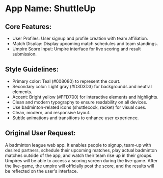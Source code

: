# **App Name**: ShuttleUp

## Core Features:

- User Profiles: User signup and profile creation with team affiliation.
- Match Display: Display upcoming match schedules and team standings.
- Umpire Score Input: Umpire interface for live scoring and result submission.

## Style Guidelines:

- Primary color: Teal (#008080) to represent the court.
- Secondary color: Light gray (#D3D3D3) for backgrounds and neutral elements.
- Accent: Bright yellow (#FFD700) for interactive elements and highlights.
- Clean and modern typography to ensure readability on all devices.
- Use badminton-related icons (shuttlecock, racket) for visual cues.
- Clean, modern, and responsive layout.
- Subtle animations and transitions to enhance user experience.

## Original User Request:
A badminton league web app. It enables people to signup, team-up with desired partners, schedule their upcoming matches, play actual badminton matches outside of the app, and watch their team rise up in their groups. Umpires will be able to access a scoring screen during the live-game. After the live-game, the umpire will officially post the score, and the results will be reflected on the user's interface.
  